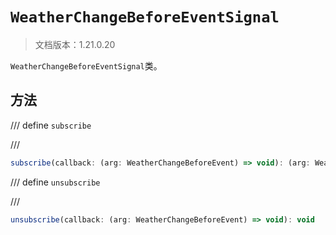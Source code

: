 # `WeatherChangeBeforeEventSignal`

> 文档版本：1.21.0.20

`WeatherChangeBeforeEventSignal`类。

## 方法

/// define
`subscribe`


///

```js
subscribe(callback: (arg: WeatherChangeBeforeEvent) => void): (arg: WeatherChangeBeforeEvent) => void
```


/// define
`unsubscribe`


///

```js
unsubscribe(callback: (arg: WeatherChangeBeforeEvent) => void): void
```

